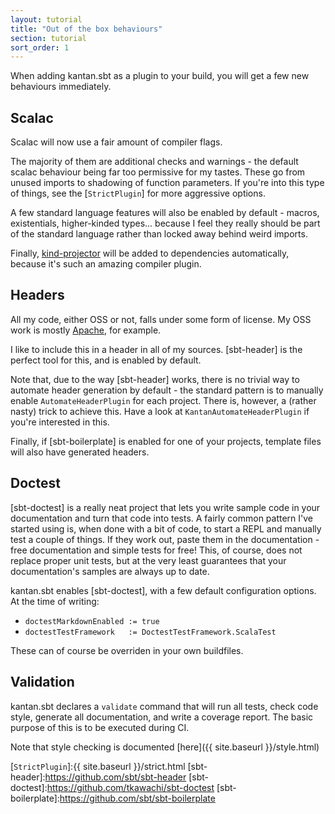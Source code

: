 ```yaml
---
layout: tutorial
title: "Out of the box behaviours"
section: tutorial
sort_order: 1
---
```


When adding kantan.sbt as a plugin to your build, you will get a few new behaviours immediately.

## Scalac

Scalac will now use a fair amount of compiler flags.

The majority of them are additional checks and warnings - the default scalac behaviour being far
too permissive for my tastes. These go from unused imports to shadowing of function parameters. If
you're into this type of things, see the [`StrictPlugin`] for more aggressive options.

A few standard language features will also be enabled by default - macros, existentials,
higher-kinded types... because I feel they really should be part of the standard language rather
than locked away behind weird imports.

Finally, [kind-projector](https://github.com/non/kind-projector) will be added to dependencies
automatically, because it's such an amazing compiler plugin.

## Headers

All my code, either OSS or not, falls under some form of license. My OSS work is mostly
[Apache](https://www.apache.org/licenses/LICENSE-2.0), for example.

I like to include this in a header in all of my sources.
[sbt-header] is the perfect tool for this, and is enabled
by default.

Note that, due to the way [sbt-header] works, there is no trivial way to automate header
generation by default - the standard pattern is to manually enable `AutomateHeaderPlugin`
for each project. There is, however, a (rather nasty) trick to achieve this. Have a look at
`KantanAutomateHeaderPlugin` if you're interested in this.

Finally, if [sbt-boilerplate] is enabled for one of your projects, template files will also
have generated headers.

## Doctest

[sbt-doctest] is a really neat project that lets you
write sample code in your documentation and turn that code into tests. A fairly common
pattern I've started using is, when done with a bit of code, to start a REPL and manually
test a couple of things. If they work out, paste them in the documentation - free documentation
and simple tests for free! This, of course, does not replace proper unit tests, but at the very
least guarantees that your documentation's samples are always up to date.

kantan.sbt enables [sbt-doctest], with a few default configuration options. At the time of writing:

* `doctestMarkdownEnabled := true`
* `doctestTestFramework   := DoctestTestFramework.ScalaTest`

These can of course be overriden in your own buildfiles.

## Validation

kantan.sbt declares a `validate` command that will run all tests, check code style, generate
all documentation, and write a coverage report. The basic purpose of this is to be executed
during CI.

Note that style checking is documented [here]({{ site.baseurl }}/style.html)




[`StrictPlugin`]:{{ site.baseurl }}/strict.html
[sbt-header]:https://github.com/sbt/sbt-header
[sbt-doctest]:https://github.com/tkawachi/sbt-doctest
[sbt-boilerplate]:https://github.com/sbt/sbt-boilerplate
